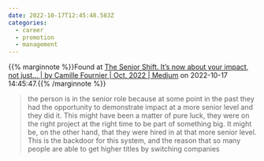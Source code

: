 ```yaml
---
date: 2022-10-17T12:45:48.583Z
categories:
  - career
  - promotion
  - management
---
```

{{% marginnote %}}Found at [The Senior Shift. It’s now about your impact, not just… | by Camille Fournier | Oct, 2022 | Medium](https://skamille.medium.com/the-senior-shift-315f56b79d5) on 2022-10-17 14:45:47.{{% /marginnote %}}

> the person is in the senior role because at some point in the past they had the opportunity to demonstrate impact at a more senior level and they did it. This might have been a matter of pure luck, they were on the right project at the right time to be part of something big. It might be, on the other hand, that they were hired in at that more senior level. This is the backdoor for this system, and the reason that so many people are able to get higher titles by switching companies

